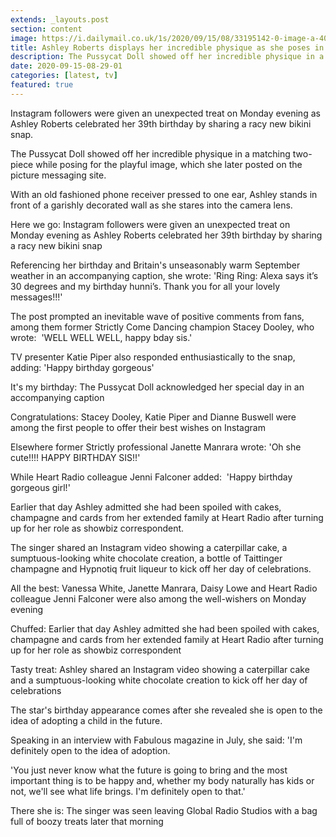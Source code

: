 ```yaml
---
extends: _layouts.post
section: content
image: https://i.dailymail.co.uk/1s/2020/09/15/08/33195142-0-image-a-40_1600153922097.jpg 
title: Ashley Roberts displays her incredible physique as she poses in a bikini to celebrate her 39th 
description: The Pussycat Doll showed off her incredible physique in a matching two-piece while posing for the playful image, which she later posted on the picture messaging site. 
date: 2020-09-15-08-29-01 
categories: [latest, tv] 
featured: true 
--- 
```

Instagram followers were given an unexpected treat on Monday evening as Ashley Roberts celebrated her 39th birthday by sharing a racy new bikini snap.

The Pussycat Doll showed off her incredible physique in a matching two-piece while posing for the playful image, which she later posted on the picture messaging site. 

With an old fashioned phone receiver pressed to one ear, Ashley stands in front of a garishly decorated wall as she stares into the camera lens. 

Here we go: Instagram followers were given an unexpected treat on Monday evening as Ashley Roberts celebrated her 39th birthday by sharing a racy new bikini snap

Referencing her birthday and Britain's unseasonably warm September weather in an accompanying caption, she wrote: 'Ring Ring: Alexa says it’s 30 degrees and my birthday hunni’s. Thank you for all your lovely messages!!!' 

The post prompted an inevitable wave of positive comments from fans, among them former Strictly Come Dancing champion Stacey Dooley, who wrote:  'WELL WELL WELL, happy bday sis.' 

TV presenter Katie Piper also responded enthusiastically to the snap, adding: 'Happy birthday gorgeous'

It's my birthday: The Pussycat Doll acknowledged her special day in an accompanying caption

Congratulations: Stacey Dooley, Katie Piper and Dianne Buswell were among the first people to offer their best wishes on Instagram 

Elsewhere former Strictly professional Janette Manrara wrote: 'Oh she cute!!!! HAPPY BIRTHDAY SIS!!'

While Heart Radio colleague Jenni Falconer added:  'Happy birthday gorgeous girl!' 

Earlier that day Ashley admitted she had been spoiled with cakes, champagne and cards from her extended family at Heart Radio after turning up for her role as showbiz correspondent.

The singer shared an Instagram video showing a caterpillar cake, a sumptuous-looking white chocolate creation, a bottle of Taittinger champagne and Hypnotiq fruit liqueur to kick off her day of celebrations. 



All the best: Vanessa White, Janette Manrara, Daisy Lowe and Heart Radio colleague Jenni Falconer were also among the well-wishers on Monday evening 

Chuffed: Earlier that day Ashley admitted she had been spoiled with cakes, champagne and cards from her extended family at Heart Radio after turning up for her role as showbiz correspondent

Tasty treat: Ashley shared an Instagram video showing a caterpillar cake and a sumptuous-looking white chocolate creation to kick off her day of celebrations

The star's birthday appearance comes after she revealed she is open to the idea of adopting a child in the future. 

Speaking in an interview with Fabulous magazine in July, she said: 'I'm definitely open to the idea of adoption.

'You just never know what the future is going to bring and the most important thing is to be happy and, whether my body naturally has kids or not, we'll see what life brings. I'm definitely open to that.' 

There she is: The singer was seen leaving Global Radio Studios with a bag full of boozy treats later that morning  

